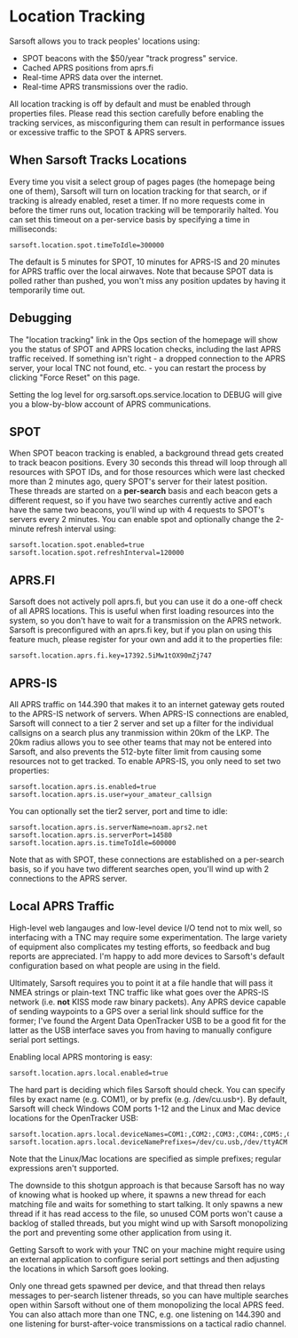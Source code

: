 # Location Tracking #

Sarsoft allows you to track peoples' locations using:

  * SPOT beacons with the $50/year "track progress" service.
  * Cached APRS positions from aprs.fi
  * Real-time APRS data over the internet.
  * Real-time APRS transmissions over the radio.

All location tracking is off by default and must be enabled through properties files.  Please read this section carefully before enabling the tracking services, as misconfiguring them can result in performance issues or excessive traffic to the SPOT & APRS servers.

## When Sarsoft Tracks Locations ##

Every time you visit a select group of pages pages (the homepage being one of them), Sarsoft will turn on location tracking for that search, or if tracking is already enabled, reset a timer.  If no more requests come in before the timer runs out, location tracking will be temporarily halted.  You can set this timeout on a per-service basis by specifying a time in milliseconds:

```
sarsoft.location.spot.timeToIdle=300000
```

The default is 5 minutes for SPOT, 10 minutes for APRS-IS and 20 minutes for APRS traffic over the local airwaves.  Note that because SPOT data is polled rather than pushed, you won't miss any position updates by having it temporarily time out.

## Debugging ##

The "location tracking" link in the Ops section of the homepage will show you the status of SPOT and APRS location checks, including the last APRS traffic received.  If something isn't right - a dropped connection to the APRS server, your local TNC not found, etc. - you can restart the process by clicking "Force Reset" on this page.

Setting the log level for org.sarsoft.ops.service.location to DEBUG will give you a blow-by-blow account of APRS communications.

## SPOT ##

When SPOT beacon tracking is enabled, a background thread gets created to track beacon positions.  Every 30 seconds this thread will loop through all resources with SPOT IDs, and for those resources which were last checked more than 2 minutes ago, query SPOT's server for their latest position.  These threads are started on a **per-search** basis and each beacon gets a different request, so if you have two searches currently active and each have the same two beacons, you'll wind up with 4 requests to SPOT's servers every 2 minutes.  You can enable spot and optionally change the 2-minute refresh interval using:

```
sarsoft.location.spot.enabled=true
sarsoft.location.spot.refreshInterval=120000
```

## APRS.FI ##

Sarsoft does not actively poll aprs.fi, but you can use it do a one-off check of all APRS locations.  This is useful when first loading resources into the system, so you don't have to wait for a transmission on the APRS network.  Sarsoft is preconfigured with an aprs.fi key, but if you plan on using this feature much, please register for your own and add it to the properties file:

```
sarsoft.location.aprs.fi.key=17392.5iMw1tOX90mZj747
```

## APRS-IS ##

All APRS traffic on 144.390 that makes it to an internet gateway gets routed to the APRS-IS network of servers.  When APRS-IS connections are enabled, Sarsoft will connect to a tier 2 server and set up a filter for the individual callsigns on a search plus any tranmission within 20km of the LKP.  The 20km radius allows you to see other teams that may not be entered into Sarsoft, and also prevents the 512-byte filter limit from causing some resources not to get tracked.  To enable APRS-IS, you only need to set two properties:

```
sarsoft.location.aprs.is.enabled=true
sarsoft.location.aprs.is.user=your_amateur_callsign
```

You can optionally set the tier2 server, port and time to idle:

```
sarsoft.location.aprs.is.serverName=noam.aprs2.net
sarsoft.location.aprs.is.serverPort=14580
sarsoft.location.aprs.is.timeToIdle=600000
```

Note that as with SPOT, these connections are established on a per-search basis, so if you have two different searches open, you'll wind up with 2 connections to the APRS server.

## Local APRS Traffic ##

High-level web langauges and low-level device I/O tend not to mix well, so interfacing with a TNC may require some experimentation.  The large variety of equipment also complicates my testing efforts, so feedback and bug reports are appreciated.  I'm happy to add more devices to Sarsoft's default configuration based on what people are using in the field.

Ultimately, Sarsoft requires you to point it at a file handle that will pass it NMEA strings or plain-text TNC traffic like what goes over the APRS-IS network (i.e. **not** KISS mode raw binary packets).  Any APRS device capable of sending waypoints to a GPS over a serial link should suffice for the former; I've found the Argent Data OpenTracker USB to be a good fit for the latter as the USB interface saves you from having to manually configure serial port settings.

Enabling local APRS montoring is easy:

```
sarsoft.location.aprs.local.enabled=true
```

The hard part is deciding which files Sarsoft should check.  You can specify files by exact name (e.g. COM1), or by prefix (e.g. /dev/cu.usb`*`).  By default, Sarsoft will check Windows COM ports 1-12 and the Linux and Mac device locations for the OpenTracker USB:

```
sarsoft.location.aprs.local.deviceNames=COM1:,COM2:,COM3:,COM4:,COM5:,COM6:,COM7:,COM8:,COM9:,COM10:,COM11:,COM12:
sarsoft.location.aprs.local.deviceNamePrefixes=/dev/cu.usb,/dev/ttyACM
```

Note that the Linux/Mac locations are specified as simple prefixes; regular expressions aren't supported.

The downside to this shotgun approach is that because Sarsoft has no way of knowing what is hooked up where, it spawns a new thread for each matching file and waits for something to start talking.  It only spawns a new thread if it has read access to the file, so unused COM ports won't cause a backlog of stalled threads, but you might wind up with Sarsoft monopolizing the port and preventing some other application from using it.

Getting Sarsoft to work with your TNC on your machine might require using an external application to configure serial port settings and then adjusting the locations in which Sarsoft goes looking.

Only one thread gets spawned per device, and that thread then relays messages to per-search listener threads, so you can have multiple searches open within Sarsoft without one of them monopolizing the local APRS feed.  You can also attach more than one TNC, e.g. one listening on 144.390 and one listening for burst-after-voice transmissions on a tactical radio channel.